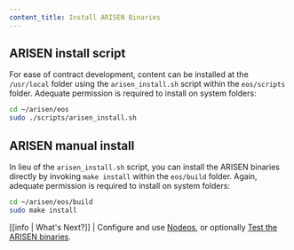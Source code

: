 ```yaml
---
content_title: Install ARISEN Binaries
---
```


## ARISEN install script

For ease of contract development, content can be installed at the `/usr/local` folder using the `arisen_install.sh` script within the `eos/scripts` folder. Adequate permission is required to install on system folders:

```sh
cd ~/arisen/eos
sudo ./scripts/arisen_install.sh
```

## ARISEN manual install

In lieu of the `arisen_install.sh` script, you can install the ARISEN binaries directly by invoking `make install` within the `eos/build` folder. Again, adequate permission is required to install on system folders:

```sh
cd ~/arisen/eos/build
sudo make install
```

[[info | What's Next?]]
| Configure and use [Nodeos](../../../01_nodeos/index.md), or optionally [Test the ARISEN binaries](04_test-arisen-binaries.md).
